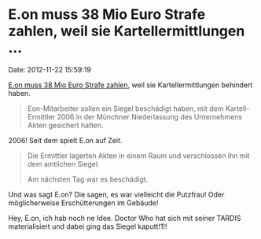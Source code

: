 E.on muss 38 Mio Euro Strafe zahlen, weil sie Kartellermittlungen \...
======================================================================

Date: 2012-11-22 15:59:19

[E.on muss 38 Mio Euro Strafe zahlen](http://www.taz.de/!106016/), weil
sie Kartellermittlungen behindert haben.

> Eon-Mitarbeiter sollen ein Siegel beschädigt haben, mit dem
> Kartell-Ermittler 2006 in der Münchner Niederlassung des Unternehmens
> Akten gesichert hatten.

2006! Seit dem spielt E.on auf Zeit.

> Die Ermittler lagerten Akten in einem Raum und verschlossen ihn mit
> dem amtlichen Siegel.
>
> Am nächsten Tag war es beschädigt.

Und was sagt E.on? Die sagen, es war vielleicht die Putzfrau! Oder
möglicherweise Erschütterungen im Gebäude!

Hey, E.on, ich hab noch ne Idee. Doctor Who hat sich mit seiner TARDIS
materialisiert und dabei ging das Siegel kaputt!1!!

